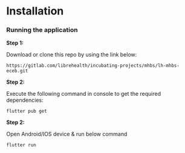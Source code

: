 # Installation

### Running the application

**Step 1:**

Download or clone this repo by using the link below:

```
https://gitlab.com/librehealth/incubating-projects/mhbs/lh-mhbs-eceb.git
```

**Step 2:**

Execute the following command in console to get the required dependencies: 

```
flutter pub get 
```

**Step 2:**

Open Android/IOS device & run below command

```
flutter run 
```